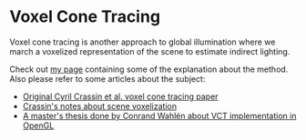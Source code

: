 # Voxel Cone Tracing

<p>
Voxel cone tracing is another approach to global illumination where we march a voxelized representation of the scene to estimate indirect lighting. </p>

<p>
Check out <a href="https://otaviopeixoto1.github.io/portfolio/vctgi/">my page</a> containing some of the explanation about the method. Also please refer to some articles about the subject:</p>

 <ul>
  <li><a href="https://research.nvidia.com/sites/default/files/pubs/2011-09_Interactive-Indirect-Illumination/GIVoxels-pg2011-authors.pdf
  ">Original Cyril Crassin et al. voxel cone tracing paper</a></li>
  <li><a href="https://www.icare3d.org/research/OpenGLInsights-SparseVoxelization.pdf">Crassin's notes about scene voxelization</a></li>
  <li><a href="https://liu.diva-portal.org/smash/get/diva2:1148572/FULLTEXT01.pdf">A master's thesis done by Conrand Wahlén about VCT implementation in OpenGL</a></li>
</ul> 

